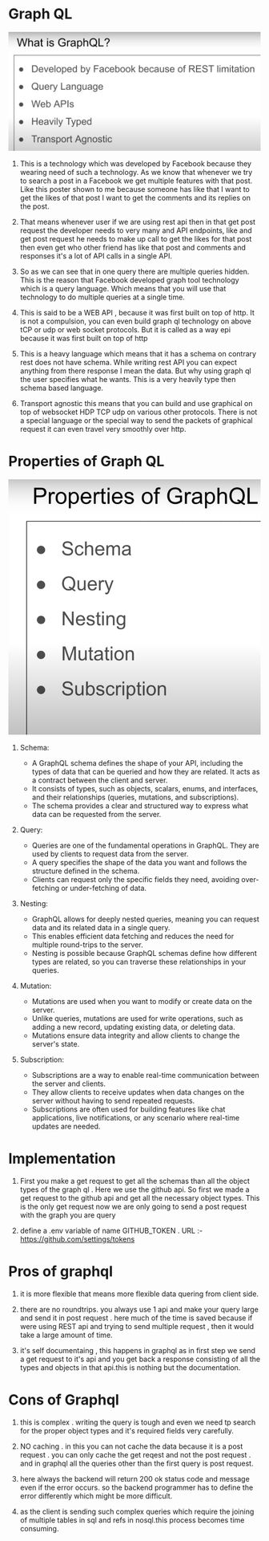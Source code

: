 # Graph QL 

!['graphql'](./img-1.png)

1. This is a technology which was developed by Facebook because they wearing need of such a technology. As we know that whenever we try to search a post in a Facebook we get multiple features with that post. Like this poster shown to me because someone has like that I want to get the likes of that post I want to get the comments and its replies on the post. 

2. That means whenever user if we are using rest api then in that get post request the developer needs to very many and API endpoints, like and get post request he needs to make up call to get the likes for that post then even get who other friend has like that post and comments and responses it's a lot of API calls in a single API. 

3. So as we can see that in one query there are multiple queries hidden. This is the reason that Facebook developed graph tool technology which is a query language. Which means that you will use that technology to do multiple queries at a single time. 

4. This is said to be a WEB API , because it was first built on top of http. It is not a compulsion, you can even build graph ql technology on above tCP or udp or web socket protocols. But it is called as a way epi because it was first built on top of http 

5. This is a heavy language which means that it has a schema on contrary rest does not have schema. While writing rest API you can expect anything from there response I mean the data. But why using graph ql the user specifies what he wants. This is a very heavily type then schema based language. 

6. Transport agnostic this means that you can build and use graphical on top of websocket HDP TCP udp on various other protocols. There is not a special language or the special way to send the packets of graphical request it can even travel very smoothly over http. 


# Properties of Graph QL 

!['graphql properties'](./img-2.png)


1. Schema:

    - A GraphQL schema defines the shape of your API, including the types of data that can be queried and how they are related. It acts as a contract between the client and server.
    - It consists of types, such as objects, scalars, enums, and interfaces, and their relationships (queries, mutations, and subscriptions).
    - The schema provides a clear and structured way to express what data can be requested from the server.

2. Query:

    - Queries are one of the fundamental operations in GraphQL. They are used by clients to request data from the server.
    - A query specifies the shape of the data you want and follows the structure defined in the schema.
    - Clients can request only the specific fields they need, avoiding over-fetching or under-fetching of data.

3. Nesting:

    - GraphQL allows for deeply nested queries, meaning you can request data and its related data in a single query.
    - This enables efficient data fetching and reduces the need for multiple round-trips to the server.
    - Nesting is possible because GraphQL schemas define how different types are related, so you can traverse these relationships in your queries.

4. Mutation:

    - Mutations are used when you want to modify or create data on the server.
    - Unlike queries, mutations are used for write operations, such as adding a new record, updating existing data, or deleting data.
    - Mutations ensure data integrity and allow clients to change the server's state.

5. Subscription:

    - Subscriptions are a way to enable real-time communication between the server and clients.
    - They allow clients to receive updates when data changes on the server without having to send repeated requests.
    - Subscriptions are often used for building features like chat applications, live notifications, or any scenario where real-time updates are needed.


# Implementation

1. First you make a get request to get all the schemas than all the object types of the graph ql . Here we use the github api. So first we made a get request to the github api and get all the necessary object types. This is the only get request now we are only going to send a post request with the graph you are query

2. define a .env variable of name GITHUB_TOKEN . URL :- https://github.com/settings/tokens


# Pros of graphql

1. it is more flexible that means more flexible data quering from client side.

2. there are no roundtrips. you always use 1 api and make your query large and send it in post request . here much of the time is saved because if were using REST api and trying to send multiple request , then it would take a large amount of time.

3. it's self documentaing , this happens in graphql as in first step we send a get request to it's api and you get back a response consisting of all the types and objects in that api.this is nothing but the documentation.

# Cons of Graphql

1. this is complex . writing the query is tough and even we need tp search for the proper object types and it's required fields very carefully.

2. NO caching . in this you can not cache the data because it is a post request . you can only cache the get reqest and not the post request . and in graphql all the queries other than the first query is post request.

3. here always the backend will return 200 ok status code and message even if the error occurs. so the backend programmer has to define the error differently which might be more difficult.

4. as the client is sending such complex queries which require the joining of multiple tables in sql and refs in nosql.this process becomes time consuming.